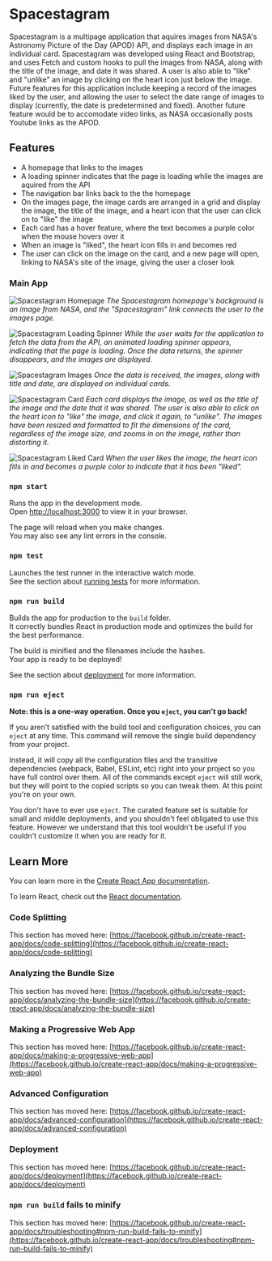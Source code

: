 # Spacestagram

Spacestagram is a multipage application that aquires images from NASA's Astronomy Picture of the Day (APOD) API, and displays each image in an individual card. Spacestagram was developed using React and Bootstrap, and uses Fetch and custom hooks to pull the images from NASA, along with the title of the image, and date it was shared. A user is also able to "like" and "unlike" an image by clicking on the heart icon just below the image. Future features for this application include keeping a record of the images liked by the user, and allowing the user to select the date range of images to display (currently, the date is predetermined and fixed). Another future feature would be to accomodate video links, as NASA occasionally posts Youtube links as the APOD.

## Features
- A homepage that links to the images
- A loading spinner indicates that the page is loading while the images are aquired from the API
- The navigation bar links back to the the homepage
- On the images page, the image cards are arranged in a grid and display the image, the title of the image, and a heart icon that the user can click on to "like" the image
- Each card has a hover feature, where the text becomes a purple color when the mouse hovers over it
- When an image is "liked", the heart icon fills in and becomes red
- The user can click on the image on the card, and a new page will open, linking to NASA's site of the image, giving the user a closer look 

### Main App
![Spacestagram Homepage](https://github.com/tammyanndo/Spacestagram/blob/master/Docs/HomePage.png)
*The Spacestagram homepage's background is an image from NASA, and the "Spacestagram" link connects the user to the images page.*

![Spacestagram Loading Spinner](https://github.com/tammyanndo/Spacestagram/blob/master/Docs/LoadingSpinner.png)
*While the user waits for the application to fetch the data from the API, an animated loading spinner appears, indicating that the page is loading. Once the data returns, the spinner disappears, and the images are displayed.*

![Spacestagram Images](https://github.com/tammyanndo/Spacestagram/blob/master/Docs/ImageList.png)
*Once the data is received, the images, along with title and date, are displayed on individual cards.*

![Spacestagram Card](https://github.com/tammyanndo/Spacestagram/blob/master/Docs/Card.png)
*Each card displays the image, as well as the title of the image and the date that it was shared. The user is also able to click on the heart icon to "like" the image, and click it again, to "unlike". The images have been resized and formatted to fit the dimensions of the card, regardless of the image size, and zooms in on the image, rather than distorting it.*

![Spacestagram Liked Card](https://github.com/tammyanndo/Spacestagram/blob/master/Docs/LikedCard.png)
*When the user likes the image, the heart icon fills in and becomes a purple color to indicate that it has been "liked".*

### `npm start`

Runs the app in the development mode.\
Open [http://localhost:3000](http://localhost:3000) to view it in your browser.

The page will reload when you make changes.\
You may also see any lint errors in the console.

### `npm test`

Launches the test runner in the interactive watch mode.\
See the section about [running tests](https://facebook.github.io/create-react-app/docs/running-tests) for more information.

### `npm run build`

Builds the app for production to the `build` folder.\
It correctly bundles React in production mode and optimizes the build for the best performance.

The build is minified and the filenames include the hashes.\
Your app is ready to be deployed!

See the section about [deployment](https://facebook.github.io/create-react-app/docs/deployment) for more information.

### `npm run eject`

**Note: this is a one-way operation. Once you `eject`, you can't go back!**

If you aren't satisfied with the build tool and configuration choices, you can `eject` at any time. This command will remove the single build dependency from your project.

Instead, it will copy all the configuration files and the transitive dependencies (webpack, Babel, ESLint, etc) right into your project so you have full control over them. All of the commands except `eject` will still work, but they will point to the copied scripts so you can tweak them. At this point you're on your own.

You don't have to ever use `eject`. The curated feature set is suitable for small and middle deployments, and you shouldn't feel obligated to use this feature. However we understand that this tool wouldn't be useful if you couldn't customize it when you are ready for it.

## Learn More

You can learn more in the [Create React App documentation](https://facebook.github.io/create-react-app/docs/getting-started).

To learn React, check out the [React documentation](https://reactjs.org/).

### Code Splitting

This section has moved here: [https://facebook.github.io/create-react-app/docs/code-splitting](https://facebook.github.io/create-react-app/docs/code-splitting)

### Analyzing the Bundle Size

This section has moved here: [https://facebook.github.io/create-react-app/docs/analyzing-the-bundle-size](https://facebook.github.io/create-react-app/docs/analyzing-the-bundle-size)

### Making a Progressive Web App

This section has moved here: [https://facebook.github.io/create-react-app/docs/making-a-progressive-web-app](https://facebook.github.io/create-react-app/docs/making-a-progressive-web-app)

### Advanced Configuration

This section has moved here: [https://facebook.github.io/create-react-app/docs/advanced-configuration](https://facebook.github.io/create-react-app/docs/advanced-configuration)

### Deployment

This section has moved here: [https://facebook.github.io/create-react-app/docs/deployment](https://facebook.github.io/create-react-app/docs/deployment)

### `npm run build` fails to minify

This section has moved here: [https://facebook.github.io/create-react-app/docs/troubleshooting#npm-run-build-fails-to-minify](https://facebook.github.io/create-react-app/docs/troubleshooting#npm-run-build-fails-to-minify)

